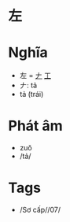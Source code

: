 # 左

# Nghĩa
* 左 = [𠂇](𠂇.md) [工](工.md)
* 𠂇: tả
* tả (trái)

# Phát âm
* zuǒ
*  /tả/

# Tags
* /Sơ cấp//07/

